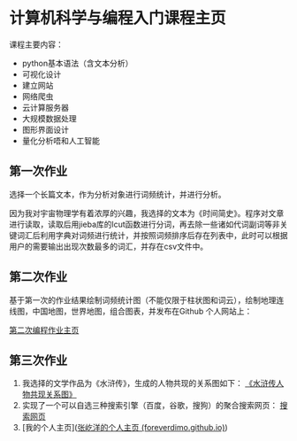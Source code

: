 # 计算机科学与编程入门课程主页

课程主要内容：

- python基本语法（含文本分析）
- 可视化设计
- 建立网站
- 网络爬虫
- 云计算服务器
- 大规模数据处理
- 图形界面设计
- 量化分析唔和人工智能

## 第一次作业

选择一个长篇文本，作为分析对象进行词频统计，并进行分析。

因为我对宇宙物理学有着浓厚的兴趣，我选择的文本为《时间简史》。程序对文章进行读取，读取后用jieba库的lcut函数进行分词，再去除一些诸如代词副词等非关键词汇后利用字典对词频进行统计，并按照词频排序后存在列表中，此时可以根据用户的需要输出出现次数最多的词汇，并存在csv文件中。

## 第二次作业

基于第一次的作业结果绘制词频统计图（不能仅限于柱状图和词云），绘制地理连线图，中国地图，世界地图，组合图表，并发布在Github 个人网站上：

 [第二次编程作业主页](python_visualization/readme.md)

## 第三次作业

1. 我选择的文学作品为《水浒传》，生成的人物共现的关系图如下： [《水浒传人物共现关系图》](HW_03/output/关系图-水浒人物.html)
2. 实现了一个可以自选三种搜索引擎（百度，谷歌，搜狗）的聚合搜索网页： [搜索网页](HW_03/searchbox.html)
3. [我的个人主页]([张屹洋的个人主页 (foreverdimo.github.io)](https://foreverdimo.github.io/mysite.github.io/index.html))



